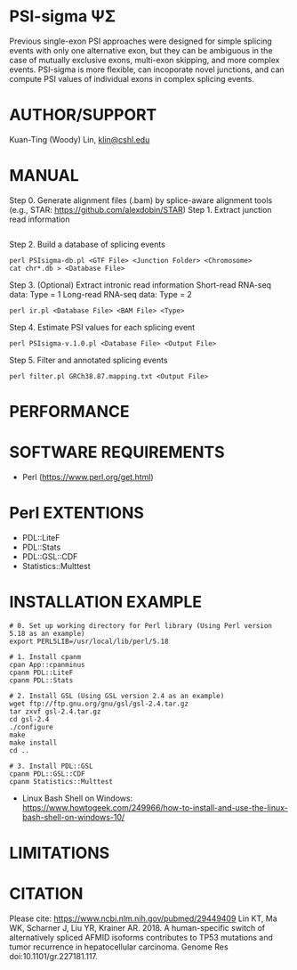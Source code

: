 PSI-sigma ΨΣ
=================
Previous single-exon PSI approaches were designed for simple splicing events with only one alternative exon, but they can be ambiguous in the case of mutually exclusive exons, multi-exon skipping, and more complex events. PSI-sigma is more flexible, can incoporate novel junctions, and can compute PSI values of individual exons in complex splicing events.

AUTHOR/SUPPORT
==============
Kuan-Ting (Woody) Lin, klin@cshl.edu

MANUAL
======
 Step 0. Generate alignment files (.bam) by splice-aware alignment tools (e.g., STAR: https://github.com/alexdobin/STAR)
 Step 1. Extract junction read information
```

```
 Step 2. Build a database of splicing events
```
perl PSIsigma-db.pl <GTF File> <Junction Folder> <Chromosome>
cat chr*.db > <Database File>
```
 Step 3. (Optional) Extract intronic read information
 Short-read RNA-seq data: Type = 1
 Long-read RNA-seq data: Type = 2
```
perl ir.pl <Database File> <BAM File> <Type>
```
 Step 4. Estimate PSI values for each splicing event
```
perl PSIsigma-v.1.0.pl <Database File> <Output File>
```
 Step 5. Filter and annotated splicing events
```
perl filter.pl GRCh38.87.mapping.txt <Output File>
```
PERFORMANCE
==============


SOFTWARE REQUIREMENTS
==============================
  * Perl (https://www.perl.org/get.html)

Perl EXTENTIONS
==============================
  * PDL::LiteF
  * PDL::Stats
  * PDL::GSL::CDF
  * Statistics::Multtest

INSTALLATION EXAMPLE
============================== 
```
# 0. Set up working directory for Perl library (Using Perl version 5.18 as an example)
export PERL5LIB=/usr/local/lib/perl/5.18

# 1. Install cpanm
cpan App::cpanminus
cpanm PDL::LiteF
cpanm PDL::Stats

# 2. Install GSL (Using GSL version 2.4 as an example)
wget ftp://ftp.gnu.org/gnu/gsl/gsl-2.4.tar.gz
tar zxvf gsl-2.4.tar.gz
cd gsl-2.4
./configure
make
make install
cd ..

# 3. Install PDL::GSL
cpanm PDL::GSL::CDF
cpanm Statistics::Multtest
```
* Linux Bash Shell on Windows: https://www.howtogeek.com/249966/how-to-install-and-use-the-linux-bash-shell-on-windows-10/

LIMITATIONS
===========

CITATION
===========
Please cite: https://www.ncbi.nlm.nih.gov/pubmed/29449409
Lin KT, Ma WK, Scharner J, Liu YR, Krainer AR. 2018. A human-specific switch of alternatively spliced AFMID isoforms contributes to TP53 mutations and tumor recurrence in hepatocellular carcinoma. Genome Res doi:10.1101/gr.227181.117.
